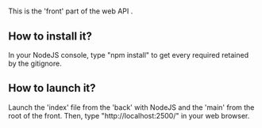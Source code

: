 # 
 This is the 'front' part of the web API .
## How to install it?
 In your NodeJS console, type "npm install" to get every required retained by the gitignore.
## How to launch it?
 Launch the 'index' file from the 'back' with NodeJS and the 'main' from the root of the front.
 Then, type "http://localhost:2500/" in your web browser.